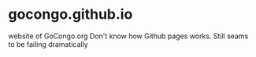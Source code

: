 # gocongo.github.io
website of GoCongo.org
Don't know how Github pages works.  Still seams to be failing dramatically 

